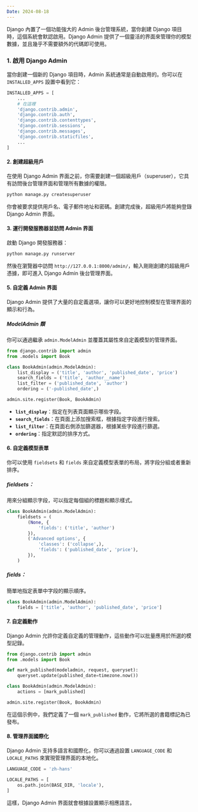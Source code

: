 ```yaml
---
Date: 2024-08-18
---
```

Django 內置了一個功能強大的 Admin 後台管理系統，當你創建 Django 項目時，這個系統會默認啟用。Django Admin 提供了一個靈活的界面來管理你的模型數據，並且幾乎不需要額外的代碼即可使用。
### 1. 啟用 Django Admin
當你創建一個新的 Django 項目時，Admin 系統通常是自動啟用的。你可以在 `INSTALLED_APPS` 設置中看到它：

```python
INSTALLED_APPS = [
    ...
    # 在這裡
    'django.contrib.admin',
    'django.contrib.auth',
    'django.contrib.contenttypes',
    'django.contrib.sessions',
    'django.contrib.messages',
    'django.contrib.staticfiles',
    ...
]
```
#### 2. 創建超級用戶
在使用 Django Admin 界面之前，你需要創建一個超級用戶（superuser），它具有訪問後台管理界面和管理所有數據的權限。

```python
python manage.py createsuperuser
```

你會被要求提供用戶名、電子郵件地址和密碼。創建完成後，超級用戶將能夠登錄 Django Admin 界面。
#### 3. 運行開發服務器並訪問 Admin 界面
啟動 Django 開發服務器：

```python
python manage.py runserver
```

然後在瀏覽器中訪問 `http://127.0.0.1:8000/admin/`，輸入剛剛創建的超級用戶憑據，即可進入 Django Admin 後台管理界面。
#### 5. 自定義 Admin 界面
Django Admin 提供了大量的自定義選項，讓你可以更好地控制模型在管理界面的顯示和行為。
##### ModelAdmin 類
你可以通過繼承 `admin.ModelAdmin` 並覆蓋其屬性來自定義模型的管理界面。

```python
from django.contrib import admin
from .models import Book

class BookAdmin(admin.ModelAdmin):
    list_display = ('title', 'author', 'published_date', 'price')
    search_fields = ('title', 'author__name')
    list_filter = ('published_date', 'author')
    ordering = ('-published_date',)

admin.site.register(Book, BookAdmin)
```

- **`list_display`**：指定在列表頁面顯示哪些字段。
- **`search_fields`**：在頁面上添加搜索框，根據指定字段進行搜索。
- **`list_filter`**：在頁面右側添加篩選器，根據某些字段進行篩選。
- **`ordering`**：指定默認的排序方式。
#### 6. 自定義模型表單
你可以使用 `fieldsets` 和 `fields` 來自定義模型表單的布局，將字段分組或者重新排序。
##### fieldsets：
用來分組顯示字段，可以指定每個組的標題和顯示樣式。

```python
class BookAdmin(admin.ModelAdmin):
    fieldsets = (
        (None, {
            'fields': ('title', 'author')
        }),
        ('Advanced options', {
            'classes': ('collapse',),
            'fields': ('published_date', 'price'),
        }),
    )
```
##### fields：
簡單地指定表單中字段的顯示順序。

```python
class BookAdmin(admin.ModelAdmin):
    fields = ['title', 'author', 'published_date', 'price']
```

#### 7. 自定義動作
Django Admin 允許你定義自定義的管理動作，這些動作可以批量應用於所選的模型記錄。

```python
from django.contrib import admin
from .models import Book

def mark_published(modeladmin, request, queryset):
    queryset.update(published_date=timezone.now())

class BookAdmin(admin.ModelAdmin):
    actions = [mark_published]

admin.site.register(Book, BookAdmin)
```

在這個示例中，我們定義了一個 `mark_published` 動作，它將所選的書籍標記為已發布。
#### 8. 管理界面國際化
Django Admin 支持多語言和國際化，你可以通過設置 `LANGUAGE_CODE` 和 `LOCALE_PATHS` 來實現管理界面的本地化。

```python
LANGUAGE_CODE = 'zh-hans'

LOCALE_PATHS = [
    os.path.join(BASE_DIR, 'locale'),
]
```

這樣，Django Admin 界面就會根據設置顯示相應語言。